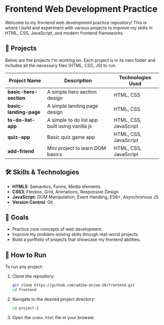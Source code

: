 # Frontend Web Development Practice

Welcome to my frontend web development practice repository! This is where I build and experiment with various projects to improve my skills in HTML, CSS, JavaScript, and modern frontend frameworks.

## 🚀 Projects

Below are the projects I'm working on. Each project is in its own folder and includes all the necessary files (HTML, CSS, JS) to run.

| Project Name      | Description                                                                 | Technologies Used      |
|-------------------|-----------------------------------------------------------------------------|------------------------|
| **basic-hero-section**| A simple hero section design                             | HTML, CSS  |
| **basic-landing-page**| A simple landing page design                             | HTML, CSS  |
| **to-do-list-app**| A simple to do list app built using vanilla js                              | HTML, CSS, JavaScript  |
| **quiz-app**      | Basic quiz game app                            | HTML, CSS, JavaScript  |
| **add-friend**      | Mini project to learn DOM basics                           | HTML, CSS, JavaScript  |

## 🛠️ Skills & Technologies

- **HTML5**: Semantics, Forms, Media elements
- **CSS3**: Flexbox, Grid, Animations, Responsive Design
- **JavaScript**: DOM Manipulation, Event Handling, ES6+, Asynchronous JS
- **Version Control**: Git

## 🎯 Goals

- Practice core concepts of web development.
- Improve my problem-solving skills through real-world projects.
- Build a portfolio of projects that showcase my frontend abilities.

## 🔧 How to Run

To run any project:

1. Clone the repository:

   ```bash
   git clone https://github.com/adiba-anjum-26/frontend.git
   cd frontend
   ```

2. Navigate to the desired project directory:

   ```bash
   cd project-1
   ```

3. Open the `index.html` file in your browser.

